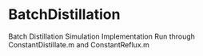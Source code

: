 # BatchDistillation

Batch Distillation Simulation Implementation
Run through ConstantDistillate.m and ConstantReflux.m 
